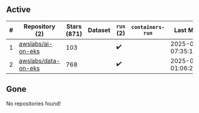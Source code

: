## Active
| # | Repository (2) | Stars (871) | Dataset | `run` (2) | `containers-run` | Last Modified |
| --- | --- | --- | --- | --- | --- | --- |
| 1 | [awslabs/ai-on-eks](https://github.com/awslabs/ai-on-eks) | 103 |  | :heavy_check_mark: |  | 2025-07-19 07:35:19+00:00 |
| 2 | [awslabs/data-on-eks](https://github.com/awslabs/data-on-eks) | 768 |  | :heavy_check_mark: |  | 2025-07-22 01:06:21+00:00 |

## Gone
No repositories found!
